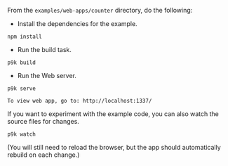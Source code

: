 From the `examples/web-apps/counter` directory, do the following:

- Install the dependencies for the example.

```
npm install
```

- Run the build task.

```
p9k build
```

- Run the Web server.

```
p9k serve
```

```
To view web app, go to: http://localhost:1337/
```

If you want to experiment with the example code, you can also watch the source files for changes.

```
p9k watch
```

(You will still need to reload the browser, but the app should automatically rebuild on each change.)
